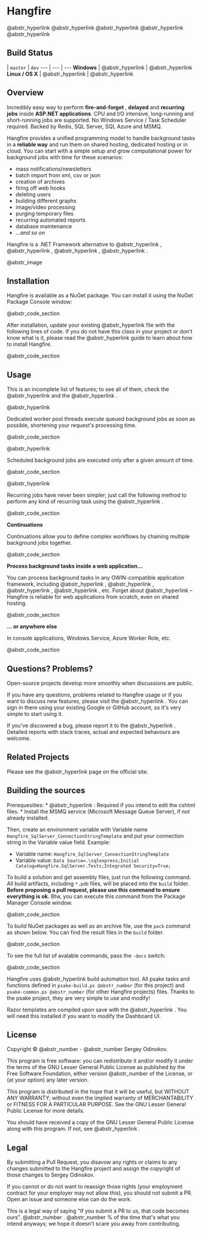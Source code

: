 # Hangfire 

@abstr_hyperlink @abstr_hyperlink @abstr_hyperlink @abstr_hyperlink @abstr_hyperlink 

## Build Status

| `master` | `dev` \--- | --- | --- **Windows** | @abstr_hyperlink | @abstr_hyperlink **Linux / OS X** | @abstr_hyperlink | @abstr_hyperlink 

## Overview

Incredibly easy way to perform **fire-and-forget** , **delayed** and **recurring jobs** inside **ASP.NET applications**. CPU and I/O intensive, long-running and short-running jobs are supported. No Windows Service / Task Scheduler required. Backed by Redis, SQL Server, SQL Azure and MSMQ.

Hangfire provides a unified programming model to handle background tasks in a **reliable way** and run them on shared hosting, dedicated hosting or in cloud. You can start with a simple setup and grow computational power for background jobs with time for these scenarios:

  * mass notifications/newsletters
  * batch import from xml, csv or json
  * creation of archives
  * firing off web hooks
  * deleting users
  * building different graphs
  * image/video processing
  * purging temporary files
  * recurring automated reports
  * database maintenance
  * _…and so on_



Hangfire is a .NET Framework alternative to @abstr_hyperlink , @abstr_hyperlink , @abstr_hyperlink , @abstr_hyperlink .

@abstr_image 

## Installation

Hangfire is available as a NuGet package. You can install it using the NuGet Package Console window:

@abstr_code_section 

After installation, update your existing @abstr_hyperlink file with the following lines of code. If you do not have this class in your project or don't know what is it, please read the @abstr_hyperlink guide to learn about how to install Hangfire.

@abstr_code_section 

## Usage

This is an incomplete list of features; to see all of them, check the @abstr_hyperlink and the @abstr_hyperlink .

@abstr_hyperlink 

Dedicated worker pool threads execute queued background jobs as soon as possible, shortening your request's processing time.

@abstr_code_section 

@abstr_hyperlink 

Scheduled background jobs are executed only after a given amount of time.

@abstr_code_section 

@abstr_hyperlink 

Recurring jobs have never been simpler; just call the following method to perform any kind of recurring task using the @abstr_hyperlink .

@abstr_code_section 

**Continuations**

Continuations allow you to define complex workflows by chaining multiple background jobs together.

@abstr_code_section 

**Process background tasks inside a web application…**

You can process background tasks in any OWIN-compatible application framework, including @abstr_hyperlink , @abstr_hyperlink , @abstr_hyperlink , @abstr_hyperlink , etc. Forget about @abstr_hyperlink – Hangfire is reliable for web applications from scratch, even on shared hosting.

@abstr_code_section 

**… or anywhere else**

In console applications, Windows Service, Azure Worker Role, etc.

@abstr_code_section 

## Questions? Problems?

Open-source projects develop more smoothly when discussions are public.

If you have any questions, problems related to Hangfire usage or if you want to discuss new features, please visit the @abstr_hyperlink . You can sign in there using your existing Google or GitHub account, so it's very simple to start using it.

If you've discovered a bug, please report it to the @abstr_hyperlink . Detailed reports with stack traces, actual and expected behavours are welcome. 

## Related Projects

Please see the @abstr_hyperlink page on the official site.

## Building the sources

Prerequesities: * @abstr_hyperlink : Required if you intend to edit the cshtml files. * Install the MSMQ service (Microsoft Message Queue Server), if not already installed.

Then, create an environment variable with Variable name `Hangfire_SqlServer_ConnectionStringTemplate` and put your connection string in the Variable value field. Example:

  * Variable name: `Hangfire_SqlServer_ConnectionStringTemplate`
  * Variable value: `Data Source=.\sqlexpress;Initial Catalog=Hangfire.SqlServer.Tests;Integrated Security=True;`



To build a solution and get assembly files, just run the following command. All build artifacts, including `*.pdb` files, will be placed into the `build` folder. **Before proposing a pull request, please use this command to ensure everything is ok.** Btw, you can execute this command from the Package Manager Console window.

@abstr_code_section 

To build NuGet packages as well as an archive file, use the `pack` command as shown below. You can find the result files in the `build` folder.

@abstr_code_section 

To see the full list of avalable commands, pass the `-docs` switch:

@abstr_code_section 

Hangfire uses @abstr_hyperlink build automation tool. All psake tasks and functions defined in `psake-build.ps @abstr_number` (for this project) and `psake-common.ps @abstr_number` (for other Hangfire projects) files. Thanks to the psake project, they are very simple to use and modify!

Razor templates are compiled upon save with the @abstr_hyperlink . You will need this installed if you want to modify the Dashboard UI.

## License

Copyright © @abstr_number - @abstr_number Sergey Odinokov.

This program is free software: you can redistribute it and/or modify it under the terms of the GNU Lesser General Public License as published by the Free Software Foundation, either version @abstr_number of the License, or (at your option) any later version.

This program is distributed in the hope that it will be useful, but WITHOUT ANY WARRANTY; without even the implied warranty of MERCHANTABILITY or FITNESS FOR A PARTICULAR PURPOSE. See the GNU Lesser General Public License for more details.

You should have received a copy of the GNU Lesser General Public License along with this program. If not, see @abstr_hyperlink .

## Legal

By submitting a Pull Request, you disavow any rights or claims to any changes submitted to the Hangfire project and assign the copyright of those changes to Sergey Odinokov.

If you cannot or do not want to reassign those rights (your employment contract for your employer may not allow this), you should not submit a PR. Open an issue and someone else can do the work.

This is a legal way of saying "If you submit a PR to us, that code becomes ours". @abstr_number . @abstr_number % of the time that's what you intend anyways; we hope it doesn't scare you away from contributing.
